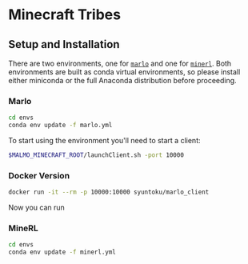 Minecraft Tribes
================

## Setup and Installation

There are two environments, one for [`marlo`](https://github.com/crowdAI/marLo) and one for [`minerl`](https://github.com/minerllabs/minerl/). Both environments are built as conda virtual environments, so please install either miniconda or the full Anaconda distribution before proceeding.

### Marlo

```bash
cd envs
conda env update -f marlo.yml
```

To start using the environment you'll need to start a client:

```bash
$MALMO_MINECRAFT_ROOT/launchClient.sh -port 10000
```

### Docker Version

```bash
docker run -it --rm -p 10000:10000 syuntoku/marlo_client
```

Now you can run 

### MineRL

```bash
cd envs
conda env update -f minerl.yml
```